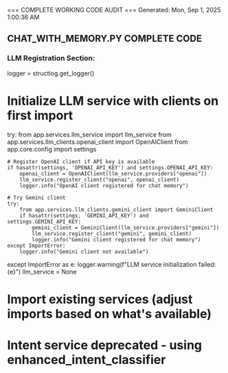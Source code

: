 === COMPLETE WORKING CODE AUDIT ===
Generated: Mon, Sep  1, 2025  1:00:36 AM
## CHAT_WITH_MEMORY.PY COMPLETE CODE
### LLM Registration Section:
logger = structlog.get_logger()

# Initialize LLM service with clients on first import
try:
    from app.services.llm_service import llm_service
    from app.services.llm_clients.openai_client import OpenAIClient
    from app.core.config import settings
    
    # Register OpenAI client if API key is available
    if hasattr(settings, 'OPENAI_API_KEY') and settings.OPENAI_API_KEY:
        openai_client = OpenAIClient(llm_service.providers["openai"])
        llm_service.register_client("openai", openai_client)
        logger.info("OpenAI client registered for chat memory")
    
    # Try Gemini client
    try:
        from app.services.llm_clients.gemini_client import GeminiClient
        if hasattr(settings, 'GEMINI_API_KEY') and settings.GEMINI_API_KEY:
            gemini_client = GeminiClient(llm_service.providers["gemini"])
            llm_service.register_client("gemini", gemini_client)
            logger.info("Gemini client registered for chat memory")
    except ImportError:
        logger.info("Gemini client not available")

except ImportError as e:
    logger.warning(f"LLM service initialization failed: {e}")
    llm_service = None

# Import existing services (adjust imports based on what's available)
# Intent service deprecated - using enhanced_intent_classifier

